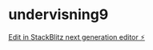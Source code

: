 # undervisning9

[Edit in StackBlitz next generation editor ⚡️](https://stackblitz.com/~/github.com/tomekoder/undervisning9)
